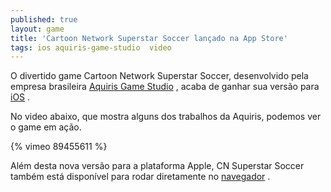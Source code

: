 ```yaml
---
published: true
layout: game
title: 'Cartoon Network Superstar Soccer lançado na App Store'
tags: ios aquiris-game-studio  video
---
```


 </p>
O divertido game Cartoon Network Superstar Soccer, desenvolvido pela empresa brasileira <a href="http://www.aquiris.com.br/?lang=pt_BR" target="_blank">Aquiris Game Studio</a>
, acaba de ganhar sua vers&#227;o para <a href="https://itunes.apple.com/br/app/cn-superstar-soccer/id839550780?l=en" target="_blank">iOS</a>
.</p>
 </p>
No video abaixo, que mostra alguns dos trabalhos da Aquiris, podemos ver o game em a&#231;&#227;o.</p>
 </p>
{% vimeo 89455611 %} </p>

Al&#233;m desta nova vers&#227;o para a plataforma Apple, CN  Superstar Soccer tamb&#233;m est&#225; dispon&#237;vel para rodar diretamente no <a href="http://www.cartoonnetwork.com/games/cc/superstar-soccer/" target="_blank">navegador</a>
.</p>
 </p>
 </p>
